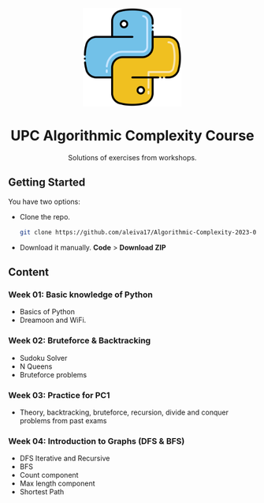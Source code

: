 <br />
<div align="center">
  <a href="https://github.com/aleiva17/Algorithmic-Complexity-2023-02">
    <img src="./logo.png" width="200px">
  </a>

  <h1 align="center">UPC Algorithmic Complexity Course</h1>

  <p align="center">
    Solutions of exercises from workshops.
  </p>
</div>

## Getting Started

You have two options:
* Clone the repo.
  ```sh
  git clone https://github.com/aleiva17/Algorithmic-Complexity-2023-02.git
  ```
* Download it manually. **Code** > **Download ZIP**

## Content

### Week 01: Basic knowledge of Python
* Basics of Python
* Dreamoon and WiFi.

### Week 02: Bruteforce & Backtracking
* Sudoku Solver
* N Queens
* Bruteforce problems 

### Week 03: Practice for PC1
* Theory, backtracking, bruteforce, recursion, divide and conquer problems from past exams

### Week 04: Introduction to Graphs (DFS & BFS)
* DFS Iterative and Recursive
* BFS
* Count component
* Max length component
* Shortest Path